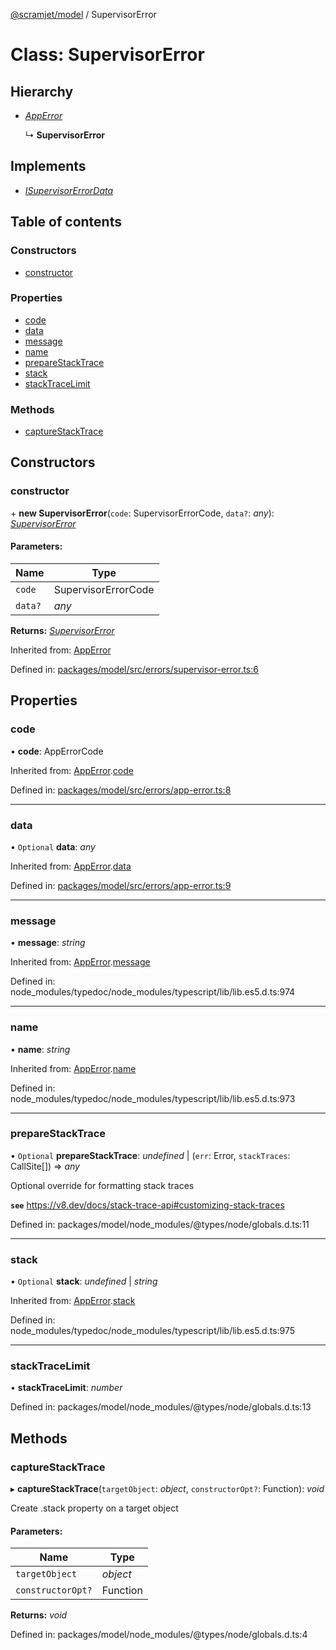 [@scramjet/model](../README.md) / SupervisorError

# Class: SupervisorError

## Hierarchy

* [*AppError*](apperror.md)

  ↳ **SupervisorError**

## Implements

* [*ISupervisorErrorData*](../README.md#isupervisorerrordata)

## Table of contents

### Constructors

- [constructor](supervisorerror.md#constructor)

### Properties

- [code](supervisorerror.md#code)
- [data](supervisorerror.md#data)
- [message](supervisorerror.md#message)
- [name](supervisorerror.md#name)
- [prepareStackTrace](supervisorerror.md#preparestacktrace)
- [stack](supervisorerror.md#stack)
- [stackTraceLimit](supervisorerror.md#stacktracelimit)

### Methods

- [captureStackTrace](supervisorerror.md#capturestacktrace)

## Constructors

### constructor

\+ **new SupervisorError**(`code`: SupervisorErrorCode, `data?`: *any*): [*SupervisorError*](supervisorerror.md)

#### Parameters:

Name | Type |
------ | ------ |
`code` | SupervisorErrorCode |
`data?` | *any* |

**Returns:** [*SupervisorError*](supervisorerror.md)

Inherited from: [AppError](apperror.md)

Defined in: [packages/model/src/errors/supervisor-error.ts:6](https://github.com/scramjet-cloud-platform/scramjet-csi-dev/blob/61a9cb1/packages/model/src/errors/supervisor-error.ts#L6)

## Properties

### code

• **code**: AppErrorCode

Inherited from: [AppError](apperror.md).[code](apperror.md#code)

Defined in: [packages/model/src/errors/app-error.ts:8](https://github.com/scramjet-cloud-platform/scramjet-csi-dev/blob/61a9cb1/packages/model/src/errors/app-error.ts#L8)

___

### data

• `Optional` **data**: *any*

Inherited from: [AppError](apperror.md).[data](apperror.md#data)

Defined in: [packages/model/src/errors/app-error.ts:9](https://github.com/scramjet-cloud-platform/scramjet-csi-dev/blob/61a9cb1/packages/model/src/errors/app-error.ts#L9)

___

### message

• **message**: *string*

Inherited from: [AppError](apperror.md).[message](apperror.md#message)

Defined in: node_modules/typedoc/node_modules/typescript/lib/lib.es5.d.ts:974

___

### name

• **name**: *string*

Inherited from: [AppError](apperror.md).[name](apperror.md#name)

Defined in: node_modules/typedoc/node_modules/typescript/lib/lib.es5.d.ts:973

___

### prepareStackTrace

• `Optional` **prepareStackTrace**: *undefined* \| (`err`: Error, `stackTraces`: CallSite[]) => *any*

Optional override for formatting stack traces

**`see`** https://v8.dev/docs/stack-trace-api#customizing-stack-traces

Defined in: packages/model/node_modules/@types/node/globals.d.ts:11

___

### stack

• `Optional` **stack**: *undefined* \| *string*

Inherited from: [AppError](apperror.md).[stack](apperror.md#stack)

Defined in: node_modules/typedoc/node_modules/typescript/lib/lib.es5.d.ts:975

___

### stackTraceLimit

• **stackTraceLimit**: *number*

Defined in: packages/model/node_modules/@types/node/globals.d.ts:13

## Methods

### captureStackTrace

▸ **captureStackTrace**(`targetObject`: *object*, `constructorOpt?`: Function): *void*

Create .stack property on a target object

#### Parameters:

Name | Type |
------ | ------ |
`targetObject` | *object* |
`constructorOpt?` | Function |

**Returns:** *void*

Defined in: packages/model/node_modules/@types/node/globals.d.ts:4
